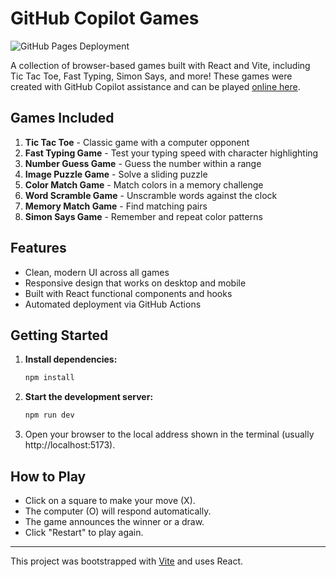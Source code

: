 # GitHub Copilot Games

![GitHub Pages Deployment](https://github.com/kgptapps/gptgames/actions/workflows/deploy.yml/badge.svg)

A collection of browser-based games built with React and Vite, including Tic Tac Toe, Fast Typing, Simon Says, and more! These games were created with GitHub Copilot assistance and can be played [online here](https://kgptapps.github.io/gptgames/).

## Games Included

1. **Tic Tac Toe** - Classic game with a computer opponent
2. **Fast Typing Game** - Test your typing speed with character highlighting
3. **Number Guess Game** - Guess the number within a range
4. **Image Puzzle Game** - Solve a sliding puzzle
5. **Color Match Game** - Match colors in a memory challenge
6. **Word Scramble Game** - Unscramble words against the clock
7. **Memory Match Game** - Find matching pairs
8. **Simon Says Game** - Remember and repeat color patterns

## Features
- Clean, modern UI across all games
- Responsive design that works on desktop and mobile
- Built with React functional components and hooks
- Automated deployment via GitHub Actions

## Getting Started

1. **Install dependencies:**
   ```bash
   npm install
   ```
2. **Start the development server:**
   ```bash
   npm run dev
   ```
3. Open your browser to the local address shown in the terminal (usually http://localhost:5173).

## How to Play
- Click on a square to make your move (X).
- The computer (O) will respond automatically.
- The game announces the winner or a draw.
- Click "Restart" to play again.

---

This project was bootstrapped with [Vite](https://vitejs.dev/) and uses React.
